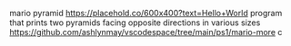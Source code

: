mario pyramid
https://placehold.co/600x400?text=Hello+World
program that prints two pyramids facing opposite directions in various sizes
https://github.com/ashlynmay/vscodespace/tree/main/ps1/mario-more
c